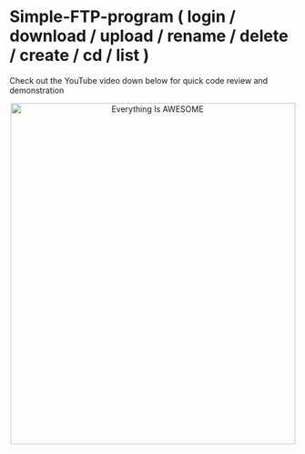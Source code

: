 # Simple-FTP-program ( login / download / upload / rename / delete / create / cd / list )


Check out the YouTube video down below for quick code review and demonstration


<div align="center">
      <a href="https://youtu.be/iBfx60QNiBc">
     <img 
      src="https://img.youtube.com/vi/iBfx60QNiBc/0.jpg" 
      alt="Everything Is AWESOME" 
      style="width:500px;height:600px;">
      </a>
    </div>

